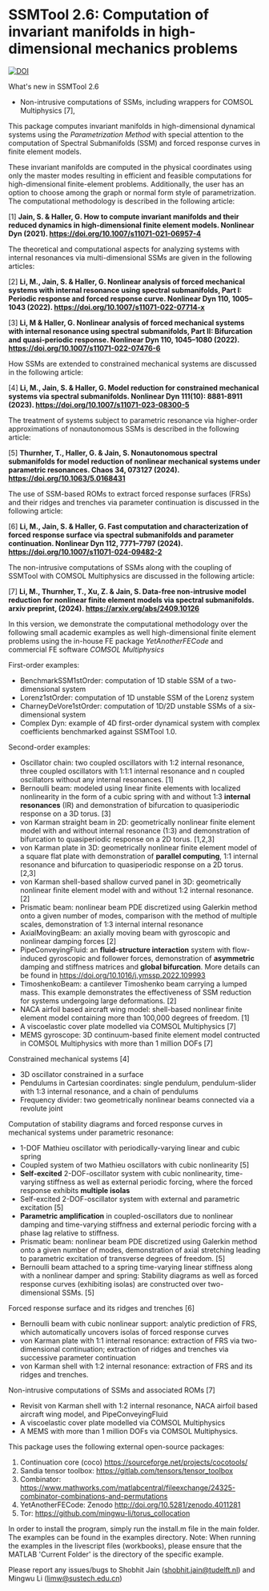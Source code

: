 # SSMTool 2.6: Computation of invariant manifolds in high-dimensional mechanics problems
[![DOI](https://zenodo.org/badge/DOI/10.5281/zenodo.4614201.svg)](https://doi.org/10.5281/zenodo.4614201)

What's new in SSMTool 2.6
- Non-intrusive computations of SSMs, including wrappers for COMSOL Multiphysics [7],

This package computes invariant manifolds in high-dimensional dynamical systems using the *Parametrization Method* with special attention to the computation of Spectral Submanifolds (SSM) and forced response curves in finite element models.

These invariant manifolds are computed in the physical coordinates using only the master modes resulting in efficient and feasible computations for high-dimensional finite-element problems. Additionally, the user has an option to choose among the graph or normal form style of parametrization. The computational methodology is described in the following article:

[1] **Jain, S. & Haller, G. How to compute invariant manifolds and their reduced dynamics in high-dimensional finite element models. Nonlinear Dyn (2021). https://doi.org/10.1007/s11071-021-06957-4**

The theoretical and computational aspects for analyzing systems with internal resonances via multi-dimensional SSMs are given in the following articles:

[2] **Li, M., Jain, S.  & Haller, G. Nonlinear analysis of forced mechanical systems with internal resonance using spectral submanifolds, Part I: Periodic response and forced response curve. Nonlinear Dyn 110, 1005–1043 (2022). https://doi.org/10.1007/s11071-022-07714-x**

[3] **Li, M & Haller, G. Nonlinear analysis of forced mechanical systems with internal resonance using spectral submanifolds, Part II: Bifurcation and quasi-periodic response. Nonlinear Dyn 110, 1045–1080 (2022). https://doi.org/10.1007/s11071-022-07476-6**

How SSMs are extended to constrained mechanical systems are discussed in the following article:

[4] **Li, M., Jain, S.  & Haller, G. Model reduction for constrained mechanical systems via spectral submanifolds. Nonlinear Dyn 111(10): 8881-8911 (2023).
https://doi.org/10.1007/s11071-023-08300-5**

The treatment of systems subject to parametric resonance via higher-order approximations of nonautonomous SSMs is described in the following article:

[5] **Thurnher, T., Haller, G.  & Jain, S. Nonautonomous spectral submanifolds for model reduction of nonlinear mechanical systems under parametric resonances. Chaos 34, 073127 (2024). 
https://doi.org/10.1063/5.0168431**

The use of SSM-based ROMs to extract forced response surfaces (FRSs) and their ridges and trenches via parameter continuation is discussed in the following article:

[6] **Li, M., Jain, S.  & Haller, G. Fast computation and characterization of forced response surface via spectral submanifolds and parameter continuation. Nonlinear Dyn 112, 7771–7797 (2024).
https://doi.org/10.1007/s11071-024-09482-2**

The non-intrusive computations of SSMs along with the coupling of SSMTool with COMSOL Multiphysics are discussed in the following article:

[7] **Li, M., Thurnher, T., Xu, Z. & Jain, S. Data-free non-intrusive model reduction for nonlinear finite element models via spectral submanifolds. arxiv preprint, (2024).
https://arxiv.org/abs/2409.10126**

In this version, we demonstrate the computational methodology over the following small academic examples as well high-dimensional finite element problems using the in-house FE package *YetAnotherFECode* and commercial FE software *COMSOL Multiphysics*

First-order examples:
- BenchmarkSSM1stOrder: computation of 1D stable SSM of a two-dimensional system
- Lorenz1stOrder: computation of 1D unstable SSM of the Lorenz system
- CharneyDeVore1stOrder: computation of 1D/2D unstable SSMs of a six-dimensional system
- Complex Dyn: example of 4D first-order dynamical system with complex coefficients benchmarked against SSMTool 1.0.

Second-order examples:
- Oscillator chain: two coupled oscillators with 1:2 internal resonance, three coupled oscillators with 1:1:1 internal resonance and n coupled oscillators without any internal resonances. [1]
- Bernoulli beam: modeled using linear finite elements with localized nonlinearity in the form of a cubic spring with and without 1:3 **internal resonances** (IR) and demonstration of bifurcation to quasiperiodic response on a 3D torus. [3]
- von Karman straight beam in 2D: geometrically nonlinear finite element model with and without internal resonance (1:3) and demonstration of bifurcation to quasiperiodic response on a 2D torus. [1,2,3]
- von Karman plate in 3D: geometrically nonlinear finite element model of a square flat plate with demonstration of **parallel computing**, 1:1 internal resonance and bifurcation to quasiperiodic response on a 2D torus. [2,3]
- von Karman shell-based shallow curved panel in 3D: geometrically nonlinear finite element model with and without 1:2 internal resonance. [2]
- Prismatic beam: nonlinear beam PDE discretized using Galerkin method onto a given number of modes, comparison with the method of multiple scales, demonstration of 1:3 internal internal resonance
- AxialMovingBeam: an axially moving beam with gyroscopic and nonlinear damping forces [2]
- PipeConveyingFluid: an **fluid-structure interaction** system with flow-induced gyroscopic and follower forces, demonstration of **asymmetric** damping and stiffness matrices and **global bifurcation**. More details can be found in https://doi.org/10.1016/j.ymssp.2022.109993
- TimoshenkoBeam: a cantilever Timoshenko beam carrying a lumped mass. This example demonstrates the effectiveness of SSM reduction for systems undergoing large deformations. [2]
- NACA airfoil based aircraft wing model: shell-based nonlinear finite element model containing more than 100,000 degrees of freedom. [1]
- A viscoelastic cover plate modelled via COMSOL Multiphysics [7]
- MEMS gyroscope: 3D continuum-based finite element model contructed in COMSOL Multiphysics with more than 1 million DOFs [7]


Constrained mechanical systems [4]
 - 3D oscillator constrained in a surface
 - Pendulums in Cartesian coordinates: single pendulum, pendulum-slider with 1:3 internal resonance, and a chain of pendulums
 - Frequency divider: two geometrically nonlinear beams connected via a revolute joint

Computation of stability diagrams and forced response curves in mechanical systems under parametric resonance: 
 - 1-DOF Mathieu oscillator with periodically-varying linear and cubic spring 
 - Coupled system of two Mathieu oscillators with cubic nonlinearity [5]
 - **Self-excited** 2-DOF-oscillator system with cubic nonlinearity, time-varying stiffness as well as external periodic forcing, where the forced response exhibits **multiple isolas**
 - Self-excited 2-DOF-oscillator system with external and parametric excitation  [5]
 - **Parametric amplification** in coupled-oscillators due to nonlinear damping and time-varying stiffness and external periodic forcing with a phase lag relative to stiffness.
 - Prismatic beam: nonlinear beam PDE discretized using Galerkin method onto a given number of modes, demonstration of axial stretching leading to parametric excitation of transverse degrees of freedom. [5]
 - Bernoulli beam attached to a spring time-varying linear stiffness along with a nonlinear damper and spring: Stability diagrams as well as forced response curves (exhibiting isolas) are constructed over two-dimensional SSMs. [5]

Forced response surface and its ridges and trenches [6]
 - Bernoulli beam with cubic nonlinear support: analytic prediction of FRS, which automatically uncovers isolas of forced response curves
 - von Karman plate with 1:1 internal resonance: extraction of FRS via two-dimensional continuation; extraction of ridges and trenches via successive parameter continuation
 - von Karman shell with 1:2 internal resonance: extraction of FRS and its ridges and trenches.

Non-intrusive computations of SSMs and associated ROMs [7]
 - Revisit von Karman shell with 1:2 internal resonance, NACA airfoil based aircraft wing model, and PipeConveyingFluid
 - A viscoelastic cover plate modelled via COMSOL Multiphysics
 - A MEMS with more than 1 million DOFs via COMSOL Multiphysics.

This package uses the following external open-source packages:

1. Continuation core (coco) https://sourceforge.net/projects/cocotools/
2. Sandia tensor toolbox: https://gitlab.com/tensors/tensor_toolbox
3. Combinator: https://www.mathworks.com/matlabcentral/fileexchange/24325-combinator-combinations-and-permutations
4. YetAnotherFECode: Zenodo http://doi.org/10.5281/zenodo.4011281
5. Tor: https://github.com/mingwu-li/torus_collocation

In order to install the program, simply run the install.m file in the main folder. The examples can be found in the examples directory.
Note: When running the examples in the livescript files (workbooks), please ensure that the MATLAB 'Current Folder' is the directory of the specific example.

Please report any issues/bugs to Shobhit Jain (shobhit.jain@tudelft.nl) and Mingwu Li (limw@sustech.edu.cn)
